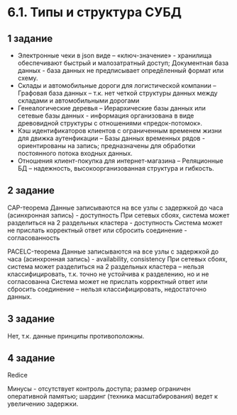 # 6.1. Типы и структура СУБД
## 1 задание
-	Электронные чеки в json виде – 
«ключ-значение» - хранилища обеспечивают быстрый и малозатратный доступ;
Документная база данных - база данных не предписывает опредёленный формат или схему. 
-	Склады и автомобильные дороги для логистической компании –
Графовая база данных – т.к. нет четкой структуры данных между складами и автомобильными дорогами
-	Генеалогические деревья – 
Иерархические базы данных или сетевые базы данных - информация организована в виде древовидной структуры с отношениями «предок-потомок».
-	Кэш идентификаторов клиентов с ограниченным временем жизни для движка аутенфикации – 
Базы данных временных рядов - ориентированы на запись; предназначены для обработки постоянного потока входных данных.
- Отношения клиент-покупка для интернет-магазина –
Реляционные БД – надежность, высокоорганизованная структура и гибкость.

## 2 задание
CAP-теорема
Данные записываются на все узлы с задержкой до часа (асинхронная запись) - доступность
При сетевых сбоях, система может разделиться на 2 раздельных кластера - доступность
Система может не прислать корректный ответ или сбросить соединение - согласованность

PACELC-теорема
Данные записываются на все узлы с задержкой до часа (асинхронная запись) - availability, consistency
При сетевых сбоях, система может разделиться на 2 раздельных кластера – нельзя классифицировать, т.к. точно не устойчива к разделению, но и не согласованна
Система может не прислать корректный ответ или сбросить соединение – нельзя классифицировать, недостаточно данных.

## 3 задание
Нет, т.к. данные принципы противоположны.

## 4 задание
Redice

Минусы - отсутствует контроль доступа; размер ограничен оперативной памятью; шардинг (техника масштабирования) ведет к увеличению задержки.
